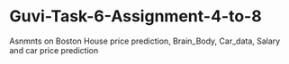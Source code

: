 # Guvi-Task-6-Assignment-4-to-8
Asnmnts on Boston House price prediction, Brain_Body, Car_data, Salary and car price prediction
